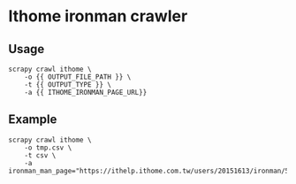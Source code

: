 # Ithome ironman crawler


## Usage
```
scrapy crawl ithome \
	-o {{ OUTPUT_FILE_PATH }} \
	-t {{ OUTPUT_TYPE }} \
	-a {{ ITHOME_IRONMAN_PAGE_URL}}
```

## Example
```
scrapy crawl ithome \
	-o tmp.csv \
	-t csv \
	-a ironman_man_page="https://ithelp.ithome.com.tw/users/20151613/ironman/5333"
```
